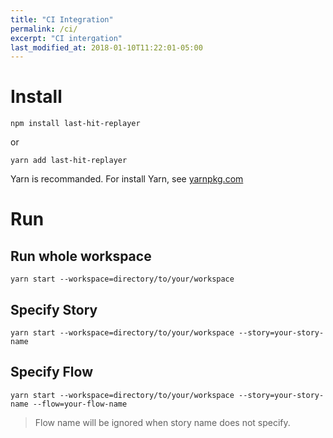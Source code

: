 ```yaml
---
title: "CI Integration"
permalink: /ci/
excerpt: "CI intergation"
last_modified_at: 2018-01-10T11:22:01-05:00
---
```




# Install

```
npm install last-hit-replayer
```

or

```
yarn add last-hit-replayer
```

Yarn is recommanded. For install Yarn, see [yarnpkg.com](https://yarnpkg.com/)

# Run

## Run whole workspace
```
yarn start --workspace=directory/to/your/workspace
```

## Specify Story
```
yarn start --workspace=directory/to/your/workspace --story=your-story-name
```

## Specify Flow
```
yarn start --workspace=directory/to/your/workspace --story=your-story-name --flow=your-flow-name
```

> Flow name will be ignored when story name does not specify.

